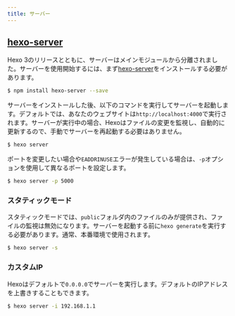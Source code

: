 ```yaml
---
title: サーバー
---
```

## [hexo-server]

Hexo 3のリリースとともに、サーバーはメインモジュールから分離されました。サーバーを使用開始するには、まず[hexo-server]をインストールする必要があります。

``` bash
$ npm install hexo-server --save
```

サーバーをインストールした後、以下のコマンドを実行してサーバーを起動します。デフォルトでは、あなたのウェブサイトは`http://localhost:4000`で実行されます。サーバーが実行中の場合、Hexoはファイルの変更を監視し、自動的に更新するので、手動でサーバーを再起動する必要はありません。

``` bash
$ hexo server
```

ポートを変更したい場合や`EADDRINUSE`エラーが発生している場合は、`-p`オプションを使用して異なるポートを設定します。

``` bash
$ hexo server -p 5000
```

### スタティックモード

スタティックモードでは、`public`フォルダ内のファイルのみが提供され、ファイルの監視は無効になります。サーバーを起動する前に`hexo generate`を実行する必要があります。通常、本番環境で使用されます。

``` bash
$ hexo server -s
```

### カスタムIP

Hexoはデフォルトで`0.0.0.0`でサーバーを実行します。デフォルトのIPアドレスを上書きすることもできます。

``` bash
$ hexo server -i 192.168.1.1
```

[hexo-server]: https://github.com/hexojs/hexo-server
